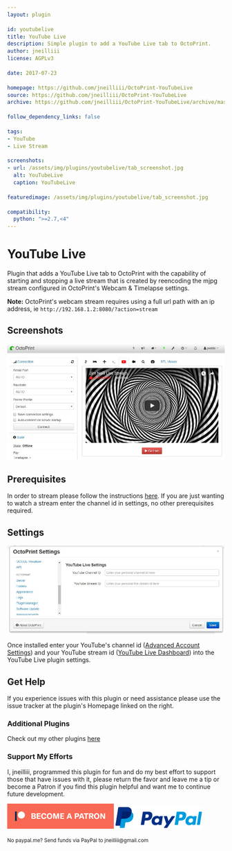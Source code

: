 ```yaml
---
layout: plugin

id: youtubelive
title: YouTube Live
description: Simple plugin to add a YouTube Live tab to OctoPrint.
author: jneilliii
license: AGPLv3

date: 2017-07-23

homepage: https://github.com/jneilliii/OctoPrint-YouTubeLive
source: https://github.com/jneilliii/OctoPrint-YouTubeLive
archive: https://github.com/jneilliii/OctoPrint-YouTubeLive/archive/master.zip

follow_dependency_links: false

tags:
- YouTube
- Live Stream

screenshots:
- url: /assets/img/plugins/youtubelive/tab_screenshot.jpg
  alt: YouTubeLive
  caption: YouTubeLive

featuredimage: /assets/img/plugins/youtubelive/tab_screenshot.jpg

compatibility:
  python: ">=2.7,<4"
---
```


# YouTube Live

Plugin that adds a YouTube Live tab to OctoPrint with the capability of starting and stopping a live stream that is created by reencoding the mjpg stream configured in OctoPrint's Webcam & Timelapse settings.

**Note:** OctoPrint's webcam stream requires using a full url path with an ip address, ie `http://192.168.1.2:8080/?action=stream`

## Screenshots

![screenshot](/assets/img/plugins/youtubelive/tab_screenshot.jpg)

## Prerequisites

In order to stream please follow the instructions [here](https://github.com/jneilliii/OctoPrint-YouTubeLive/blob/master/docker_instructions.md).  If you are just wanting to watch a stream enter the channel id in settings, no other prerequisites required.

## Settings

![screenshot](/assets/img/plugins/youtubelive/settings_screenshot.jpg)

Once installed enter your YouTube's channel id ([Advanced Account Settings](https://www.youtube.com/account_advanced)) and your YouTube stream id ([YouTube Live Dashboard](https://www.youtube.com/live_dashboard)) into the YouTube Live plugin settings.

## Get Help

If you experience issues with this plugin or need assistance please use the issue tracker at the plugin's Homepage linked on the right.

### Additional Plugins

Check out my other plugins [here](https://plugins.octoprint.org/by_author/#jneilliii)

### Support My Efforts
I, jneilliii, programmed this plugin for fun and do my best effort to support those that have issues with it, please return the favor and leave me a tip or become a Patron if you find this plugin helpful and want me to continue future development.

[![Patreon](/assets/img/plugins/youtubelive/patreon-with-text-new.png)](https://www.patreon.com/jneilliii) [![paypal](/assets/img/plugins/youtubelive/paypal-with-text.png)](https://paypal.me/jneilliii)

<small>No paypal.me? Send funds via PayPal to jneilliii&#64;gmail&#46;com</small>
